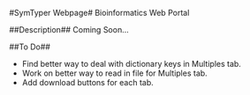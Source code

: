 #SymTyper Webpage#
Bioinformatics Web Portal

##Description##
Coming Soon...

##To Do##
* Find better way to deal with dictionary keys in Multiples tab.
* Work on better way to read in file for Multiples tab.
* Add download buttons for each tab.
